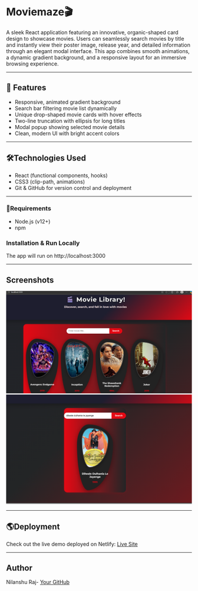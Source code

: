# Moviemaze🎬

A sleek React application featuring an innovative, organic-shaped card design to showcase movies. Users can seamlessly search movies by title and instantly view their poster image, release year, and detailed information through an elegant modal interface. This app combines smooth animations, a dynamic gradient background, and a responsive layout for an immersive browsing experience.

---

## 🚀 Features

- Responsive, animated gradient background
- Search bar filtering movie list dynamically
- Unique drop-shaped movie cards with hover effects
- Two-line truncation with ellipsis for long titles
- Modal popup showing selected movie details
- Clean, modern UI with bright accent colors

---

## 🛠️Technologies Used

- React (functional components, hooks)
- CSS3 (clip-path, animations)
- Git & GitHub for version control and deployment

---

### 📝Requirements

- Node.js (v12+)
- npm

### Installation & Run Locally


The app will run on http://localhost:3000

---

## Screenshots

![alt text](image.png)
![alt text](image-1.png)

---

## 🌎Deployment

Check out the live demo deployed on Netlify: [Live Site](https://moviemaze123.netlify.app/)

---


## Author

Nilanshu Raj- [Your GitHub](https://github.com/nilanshu489)
